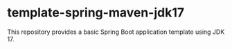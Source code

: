 # template-spring-maven-jdk17
This repository provides a basic Spring Boot application template using JDK 17.
